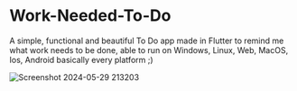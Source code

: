 # Work-Needed-To-Do
 
A simple, functional and beautiful To Do app made in Flutter to remind me what work needs to be done, able to run on Windows, Linux, Web, MacOS, Ios, Android basically every platform ;)

![Screenshot 2024-05-29 213203](https://github.com/CPT-Dawn/Work-Needed-To-Do/assets/132062536/7382da60-54f4-426c-abb4-1eb3868416a6)
